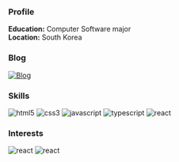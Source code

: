 ### Profile
**Education:** Computer Software major <br />
**Location:** South Korea
### Blog
<a href="https://velog.io/@nearworld">![Blog](https://img.shields.io/badge/Tech%20Blog-11B48A?style=flat-square&logo=Vimeo&logoColor=white&link=https://velog.io/@hye_rin)</a>

### Skills
![html5](https://img.shields.io/badge/html5-%23E34F26.svg?style=flat-square&logo=html5&logoColor=white)
![css3](https://img.shields.io/badge/css3-%231572B6.svg?style=flat-square&logo=css3&logoColor=white)
![javascript](https://img.shields.io/badge/JavaScript-%23323330.svg?style=flat-square&logo=javascript&logoColor=%23F7DF1E)
![typescript](https://shields.io/badge/TypeScript-3178C6?logo=TypeScript&logoColor=FFF&style=flat-square)
![react](https://img.shields.io/badge/React-20232A?style=flat-square&logo=react&logoColor=61DAFB)

### Interests
![react](https://img.shields.io/badge/Three.js-7E4DD2?style=flat-square&logo=Three.js&logoColor=white)
![react](https://img.shields.io/badge/Rust-EE2B24?style=flat-square&logo=Rust&logoColor=white)
